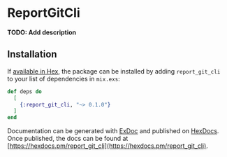 # ReportGitCli

**TODO: Add description**

## Installation

If [available in Hex](https://hex.pm/docs/publish), the package can be installed
by adding `report_git_cli` to your list of dependencies in `mix.exs`:

```elixir
def deps do
  [
    {:report_git_cli, "~> 0.1.0"}
  ]
end
```

Documentation can be generated with [ExDoc](https://github.com/elixir-lang/ex_doc)
and published on [HexDocs](https://hexdocs.pm). Once published, the docs can
be found at [https://hexdocs.pm/report_git_cli](https://hexdocs.pm/report_git_cli).

